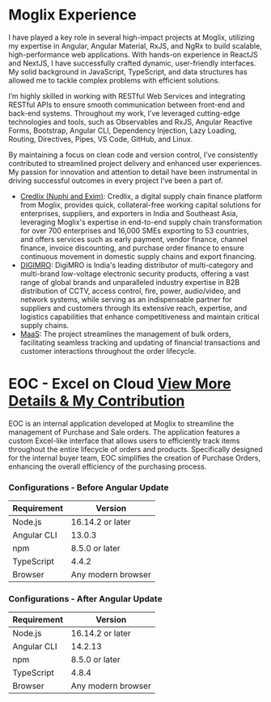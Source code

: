 <link rel="stylesheet" href="https://cdn.jsdelivr.net/npm/remixicon@2.5.0/fonts/remixicon.css">

# Moglix Experience


I have played a key role in several high-impact projects at Moglix, utilizing my expertise in Angular, Angular Material, RxJS, and NgRx to build scalable, high-performance web applications. With hands-on experience in ReactJS and NextJS, I have successfully crafted dynamic, user-friendly interfaces. My solid background in JavaScript, TypeScript, and data structures has allowed me to tackle complex problems with efficient solutions.

I’m highly skilled in working with RESTful Web Services and integrating RESTful APIs to ensure smooth communication between front-end and back-end systems. Throughout my work, I’ve leveraged cutting-edge technologies and tools, such as Observables and RxJS, Angular Reactive Forms, Bootstrap, Angular CLI, Dependency Injection, Lazy Loading, Routing, Directives, Pipes, VS Code, GitHub, and Linux.

By maintaining a focus on clean code and version control, I’ve consistently contributed to streamlined project delivery and enhanced user experiences. My passion for innovation and attention to detail have been instrumental in driving successful outcomes in every project I’ve been a part of.

- [Credlix (Nuphi and Exim)](#credlix-nuphi-and-exim): Credlix, a digital supply chain finance platform from Moglix, provides quick, collateral-free working capital solutions for enterprises, suppliers, and exporters in India and Southeast Asia, leveraging Moglix's expertise in end-to-end supply chain transformation for over 700 enterprises and 16,000 SMEs exporting to 53 countries, and offers services such as early payment, vendor finance, channel finance, invoice discounting, and purchase order finance to ensure continuous movement in domestic supply chains and export financing.
- [DIGIMRO](#DIGIMRO): DigiMRO is India's leading distributor of multi-category and multi-brand low-voltage electronic security products, offering a vast range of global brands and unparalleled industry expertise in B2B distribution of CCTV, access control, fire, power, audio/video, and network systems, while serving as an indispensable partner for suppliers and customers through its extensive reach, expertise, and logistics capabilities that enhance competitiveness and maintain critical supply chains.
- [MaaS](#MaaS): The project streamlines the management of bulk orders, facilitating seamless tracking and updating of financial transactions and customer interactions throughout the order lifecycle.



<h1>EOC - Excel on Cloud <a href="">View More Details & My Contribution <i class="ri-external-link-line"></i></a></h1>

EOC is an internal application developed at Moglix to streamline the management of Purchase and Sale orders. The application features a custom Excel-like interface that allows users to efficiently track items throughout the entire lifecycle of orders and products. Specifically designed for the internal buyer team, EOC simplifies the creation of Purchase Orders, enhancing the overall efficiency of the purchasing process.

### Configurations - Before Angular Update

| Requirement | Version            |
| ----------- | ------------------ |
| Node.js     | 16.14.2 or later   |
| Angular CLI | 13.0.3             |
| npm         | 8.5.0 or later     |
| TypeScript  | 4.4.2              |
| Browser     | Any modern browser |

### Configurations - After Angular Update

| Requirement | Version            |
| ----------- | ------------------ |
| Node.js     | 16.14.2 or later   |
| Angular CLI | 14.2.13            |
| npm         | 8.5.0 or later     |
| TypeScript  | 4.8.4              |
| Browser     | Any modern browser |